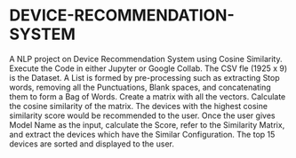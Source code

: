 # DEVICE-RECOMMENDATION-SYSTEM
A NLP project on Device Recommendation System using Cosine Similarity. Execute the Code in either Jupyter or Google Collab. The CSV fle (1925 x 9) is the Dataset. A List is formed by pre-processing such as extracting Stop words, removing all the Punctuations, Blank spaces, and concatenating them to form a Bag of Words. Create a matrix with all the vectors. Calculate the cosine similarity of the matrix. The devices with the highest cosine similarity score would be recommended to the user. Once the user gives Model Name as the input, calculate the Score, refer to the Similarity Matrix, and extract the devices which have the Similar Configuration. The top 15 devices are sorted and displayed to the user.
